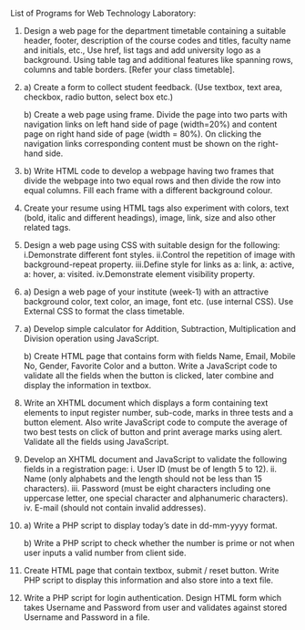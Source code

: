 List of Programs for Web Technology Laboratory:

1) Design a web page for the department timetable containing a suitable header, footer, description of the course codes and titles, faculty name and initials, etc., Use href, list tags and add university logo as a background. Using table tag and additional features like spanning rows, columns and table borders. [Refer your class timetable].

2) a) Create a form to collect student feedback. (Use textbox, text area, checkbox, radio button, select box etc.)

   b) Create a web page using frame. Divide the page into two parts with navigation links on left hand side of page (width=20%) and content page on right hand side of page (width = 80%). On clicking the navigation links corresponding content must be shown on the right-hand side.

3) b) Write HTML code to develop a webpage having two frames that divide the webpage into two equal rows and then divide the row into equal columns. Fill each frame with a different background colour.

4) Create your resume using HTML tags also experiment with colors, text (bold, italic and different headings), image, link, size and also other related tags.

5) Design a web page using CSS with suitable design for the following:
   i.Demonstrate different font styles.
   ii.Control the repetition of image with background-repeat property.
   iii.Define style for links as a: link, a: active, a: hover, a: visited.
   iv.Demonstrate element visibility property.

6) a) Design a web page of your institute (week-1) with an attractive background color, text color, an image, font etc. (use internal CSS). Use External CSS to format the class timetable.

7) a) Develop simple calculator for Addition, Subtraction, Multiplication and Division operation using JavaScript.

   b) Create HTML page that contains form with fields Name, Email, Mobile No, Gender, Favorite Color and a button. Write a JavaScript code to validate all the fields when the button is clicked, later combine and display the information in textbox.

8) Write an XHTML document which displays a form containing text elements to input register number, sub-code, marks in three tests and a button element. Also write JavaScript code to compute the average of two best tests on click of button and print average marks using alert. Validate all the fields using JavaScript.

9) Develop an XHTML document and JavaScript to validate the following fields in a registration page:
    i. User ID (must be of length 5 to 12).
    ii. Name (only alphabets and the length should not be less than 15 characters).
    iii. Password (must be eight characters including one uppercase letter, one special character and alphanumeric characters).
    iv. E-mail (should not contain invalid addresses).

10) a) Write a PHP script to display today’s date in dd-mm-yyyy format.

    b) Write a PHP script to check whether the number is prime or not when user inputs a valid number from client side.

11) Create HTML page that contain textbox, submit / reset button. Write PHP script to display this information and also store into a text file.

12) Write a PHP script for login authentication. Design HTML form which takes Username and Password from user and validates against stored Username and Password in a file.
